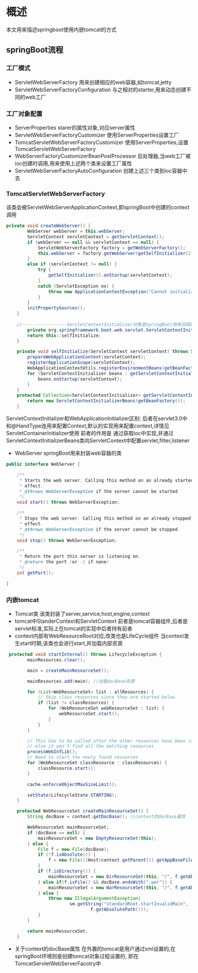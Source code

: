 # 概述
本文用来描述springboot使用内嵌tomcat的方式
## springBoot流程
### 工厂模式
- ServletWebServerFactory
用来创建相应的web容器,如tomcat,jetty
- ServletWebServerFactoryConfiguration
与之相对的starter,用来动态创建不同的web工厂
### 工厂对象配置
- ServerProperties
starer的属性对象,对应server属性
- ServletWebServerFactoryCustomizer
使用ServerProperties设置工厂
- TomcatServletWebServerFactoryCustomizer
使用ServerProperties,设置TomcatServletWebServerFactory
- WebServerFactoryCustomizerBeanPostProcessor
后处理器,当web工厂被ioc创建时调用,用来使用上述两个类来设置工厂属性
- ServletWebServerFactoryAutoConfiguration
创建上述三个类到ioc容器中去
### TomcatServletWebServerFactory
该类会被ServletWebServerApplicationContext,即springBoot中创建的context调用
```java
private void createWebServer() {
		WebServer webServer = this.webServer;
		ServletContext servletContext = getServletContext();
		if (webServer == null && servletContext == null) {
			ServletWebServerFactory factory = getWebServerFactory();
			this.webServer = factory.getWebServer(getSelfInitializer()); //构建WebServer对象,内部封装Tomcat或Jeety
		}
		else if (servletContext != null) {
			try {
				getSelfInitializer().onStartup(servletContext);
			}
			catch (ServletException ex) {
				throw new ApplicationContextException("Cannot initialize servlet context", ex);
			}
		}
		initPropertySources();
	}
	
	//-----------------ServletContextInitializer对象是springBoot用来回调的类
		private org.springframework.boot.web.servlet.ServletContextInitializer getSelfInitializer() {
		return this::selfInitialize;
	}

	private void selfInitialize(ServletContext servletContext) throws ServletException {
		prepareWebApplicationContext(servletContext);
		registerApplicationScope(servletContext);
		WebApplicationContextUtils.registerEnvironmentBeans(getBeanFactory(), servletContext);
		for (ServletContextInitializer beans : getServletContextInitializerBeans()) {
			beans.onStartup(servletContext);
		}
	}
	protected Collection<ServletContextInitializer> getServletContextInitializerBeans() {
		return new ServletContextInitializerBeans(getBeanFactory());
	}
```

ServletContextInitializer和WebApplicationInitializer区别:
后者在servlet3.0中和@HandType连用来配置Context,默认的实现用来配置context,详情见ServletContainerInitializer使用
前者的作用是 通过获取ioc中实现,并通过ServletContextInitializerBeans类向ServletContext中配置servlet,filter,listener
- WebServer 
springBoot用来封装web容器的类
```java
public interface WebServer {

	/**
	 * Starts the web server. Calling this method on an already started server has no
	 * effect.
	 * @throws WebServerException if the server cannot be started
	 */
	void start() throws WebServerException;

	/**
	 * Stops the web server. Calling this method on an already stopped server has no
	 * effect.
	 * @throws WebServerException if the server cannot be stopped
	 */
	void stop() throws WebServerException;

	/**
	 * Return the port this server is listening on.
	 * @return the port (or -1 if none)
	 */
	int getPort();

}
```
### 内嵌tomcat
- Tomcat类
该类封装了server,service,host,engine,context
- tomcat中StanderContext和ServletContext
前者是tomcat容器组件,后者是servlet标准,实际上在tomcat的实现中后者持有前者
- context内部有WebResourceRoot对应,改类也是LifeCycle组件
当context发生start时期,该类也会进行start,并加载内部资源
```java
 protected void startInternal() throws LifecycleException {
        mainResources.clear();

        main = createMainResourceSet();

        mainResources.add(main); //加载docBase资源

        for (List<WebResourceSet> list : allResources) {
            // Skip class resources since they are started below
            if (list != classResources) {
                for (WebResourceSet webResourceSet : list) {
                    webResourceSet.start();
                }
            }
        }

        // This has to be called after the other resources have been started
        // else it won't find all the matching resources
        processWebInfLib();
        // Need to start the newly found resources
        for (WebResourceSet classResource : classResources) {
            classResource.start();
        }

        cache.enforceObjectMaxSizeLimit();

        setState(LifecycleState.STARTING);
    }

    protected WebResourceSet createMainResourceSet() {
        String docBase = context.getDocBase(); //context的docBase属性

        WebResourceSet mainResourceSet;
        if (docBase == null) {
            mainResourceSet = new EmptyResourceSet(this);
        } else {
            File f = new File(docBase);
            if (!f.isAbsolute()) {
                f = new File(((Host)context.getParent()).getAppBaseFile(), f.getPath());
            }
            if (f.isDirectory()) {
                mainResourceSet = new DirResourceSet(this, "/", f.getAbsolutePath(), "/");
            } else if(f.isFile() && docBase.endsWith(".war")) {
                mainResourceSet = new WarResourceSet(this, "/", f.getAbsolutePath());
            } else {
                throw new IllegalArgumentException(
                        sm.getString("standardRoot.startInvalidMain",
                                f.getAbsolutePath()));
            }
        }

        return mainResourceSet;
    }
```
- 关于context的docBase属性
在外置的tomcat是用户通过xml设置的,在springBoot环境则是创建tomcat对象过程设置的,
即在TomcatServletWebServerFacotry中
```java

```